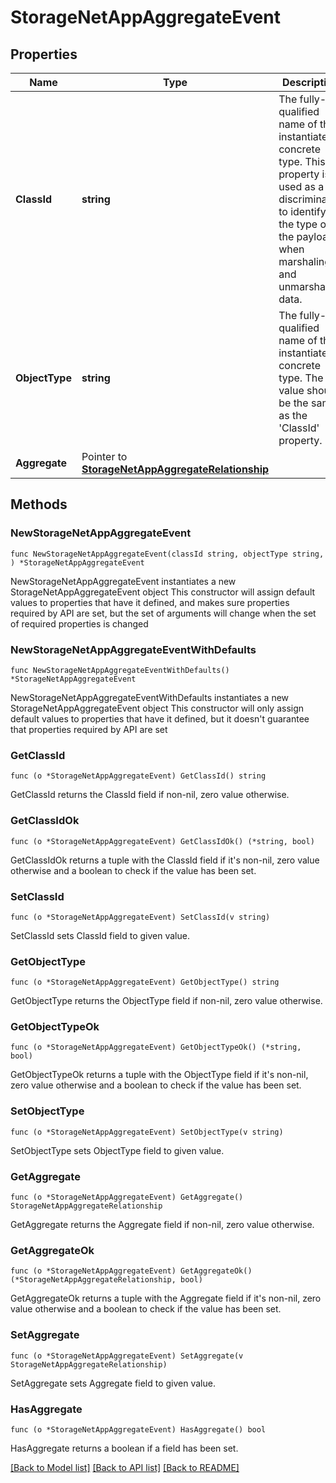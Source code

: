 # StorageNetAppAggregateEvent

## Properties

Name | Type | Description | Notes
------------ | ------------- | ------------- | -------------
**ClassId** | **string** | The fully-qualified name of the instantiated, concrete type. This property is used as a discriminator to identify the type of the payload when marshaling and unmarshaling data. | [default to "storage.NetAppAggregateEvent"]
**ObjectType** | **string** | The fully-qualified name of the instantiated, concrete type. The value should be the same as the &#39;ClassId&#39; property. | [default to "storage.NetAppAggregateEvent"]
**Aggregate** | Pointer to [**StorageNetAppAggregateRelationship**](StorageNetAppAggregateRelationship.md) |  | [optional] 

## Methods

### NewStorageNetAppAggregateEvent

`func NewStorageNetAppAggregateEvent(classId string, objectType string, ) *StorageNetAppAggregateEvent`

NewStorageNetAppAggregateEvent instantiates a new StorageNetAppAggregateEvent object
This constructor will assign default values to properties that have it defined,
and makes sure properties required by API are set, but the set of arguments
will change when the set of required properties is changed

### NewStorageNetAppAggregateEventWithDefaults

`func NewStorageNetAppAggregateEventWithDefaults() *StorageNetAppAggregateEvent`

NewStorageNetAppAggregateEventWithDefaults instantiates a new StorageNetAppAggregateEvent object
This constructor will only assign default values to properties that have it defined,
but it doesn't guarantee that properties required by API are set

### GetClassId

`func (o *StorageNetAppAggregateEvent) GetClassId() string`

GetClassId returns the ClassId field if non-nil, zero value otherwise.

### GetClassIdOk

`func (o *StorageNetAppAggregateEvent) GetClassIdOk() (*string, bool)`

GetClassIdOk returns a tuple with the ClassId field if it's non-nil, zero value otherwise
and a boolean to check if the value has been set.

### SetClassId

`func (o *StorageNetAppAggregateEvent) SetClassId(v string)`

SetClassId sets ClassId field to given value.


### GetObjectType

`func (o *StorageNetAppAggregateEvent) GetObjectType() string`

GetObjectType returns the ObjectType field if non-nil, zero value otherwise.

### GetObjectTypeOk

`func (o *StorageNetAppAggregateEvent) GetObjectTypeOk() (*string, bool)`

GetObjectTypeOk returns a tuple with the ObjectType field if it's non-nil, zero value otherwise
and a boolean to check if the value has been set.

### SetObjectType

`func (o *StorageNetAppAggregateEvent) SetObjectType(v string)`

SetObjectType sets ObjectType field to given value.


### GetAggregate

`func (o *StorageNetAppAggregateEvent) GetAggregate() StorageNetAppAggregateRelationship`

GetAggregate returns the Aggregate field if non-nil, zero value otherwise.

### GetAggregateOk

`func (o *StorageNetAppAggregateEvent) GetAggregateOk() (*StorageNetAppAggregateRelationship, bool)`

GetAggregateOk returns a tuple with the Aggregate field if it's non-nil, zero value otherwise
and a boolean to check if the value has been set.

### SetAggregate

`func (o *StorageNetAppAggregateEvent) SetAggregate(v StorageNetAppAggregateRelationship)`

SetAggregate sets Aggregate field to given value.

### HasAggregate

`func (o *StorageNetAppAggregateEvent) HasAggregate() bool`

HasAggregate returns a boolean if a field has been set.


[[Back to Model list]](../README.md#documentation-for-models) [[Back to API list]](../README.md#documentation-for-api-endpoints) [[Back to README]](../README.md)


